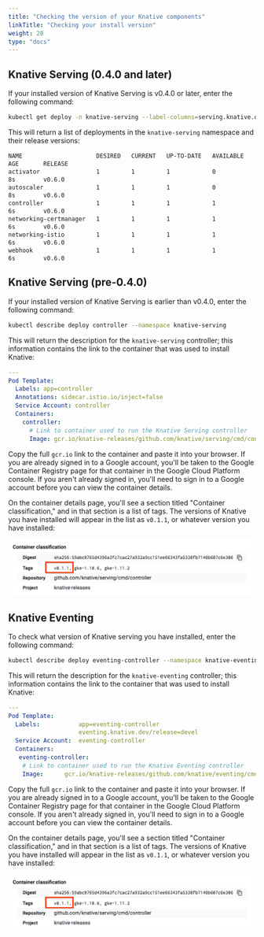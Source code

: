 ```yaml
---
title: "Checking the version of your Knative components"
linkTitle: "Checking your install version"
weight: 20
type: "docs"
---
```


## Knative Serving (0.4.0 and later)

If your installed version of Knative Serving is v0.4.0 or later, enter the following command:

```bash
kubectl get deploy -n knative-serving --label-columns=serving.knative.dev/release
```

This will return a list of deployments in the `knative-serving` namespace and their release versions:

```
NAME                     DESIRED   CURRENT   UP-TO-DATE   AVAILABLE   AGE       RELEASE
activator                1         1         1            0           8s        v0.6.0
autoscaler               1         1         1            0           8s        v0.6.0
controller               1         1         1            1           6s        v0.6.0
networking-certmanager   1         1         1            1           6s        v0.6.0
networking-istio         1         1         1            1           6s        v0.6.0
webhook                  1         1         1            1           6s        v0.6.0
```

## Knative Serving (pre-0.4.0)

If your installed version of Knative Serving is earlier than v0.4.0, enter
the following command:

```bash
kubectl describe deploy controller --namespace knative-serving
```

This will return the description for the `knative-serving` controller; this
information contains the link to the container that was used to install Knative:

```yaml
---
Pod Template:
  Labels: app=controller
  Annotations: sidecar.istio.io/inject=false
  Service Account: controller
  Containers:
    controller:
      # Link to container used to run the Knative Serving controller
      Image: gcr.io/knative-releases/github.com/knative/serving/cmd/controller@sha256:59abc8765d4396a3fc7cac27a932a9cc151ee66343fa5338fb7146b607c6e306
```

Copy the full `gcr.io` link to the container and paste it into your browser. If
you are already signed in to a Google account, you'll be taken to the Google
Container Registry page for that container in the Google Cloud Platform console.
If you aren't already signed in, you'll need to sign in to a Google account
before you can view the container details.

On the container details page, you'll see a section titled "Container
classification," and in that section is a list of tags. The versions of Knative
you have installed will appear in the list as `v0.1.1`, or whatever version you
have installed:

![Shows list of tags on container details page; v0.1.1 is the Knative version and is the first tag.](../../images/knative-version.png)

## Knative Eventing

To check what version of Knative serving you have installed, enter
the following command:

```bash
kubectl describe deploy eventing-controller --namespace knative-eventing
```

This will return the description for the `knative-eventing` controller; this
information contains the link to the container that was used to install Knative:

```yaml
---
Pod Template:
  Labels:           app=eventing-controller
                    eventing.knative.dev/release=devel
  Service Account:  eventing-controller
  Containers:
   eventing-controller:
    # Link to container used to run the Knative Eventing controller
    Image:      gcr.io/knative-releases/github.com/knative/eventing/cmd/controller@sha256:85c010633944c06f4c16253108c2338dba271971b2b5f2d877b8247fa19ff5cb
```

Copy the full `gcr.io` link to the container and paste it into your browser. If
you are already signed in to a Google account, you'll be taken to the Google
Container Registry page for that container in the Google Cloud Platform console.
If you aren't already signed in, you'll need to sign in to a Google account
before you can view the container details.

On the container details page, you'll see a section titled "Container
classification," and in that section is a list of tags. The versions of Knative
you have installed will appear in the list as `v0.1.1`, or whatever version you
have installed:

![Shows list of tags on container details page; v0.1.1 is the Knative version and is the first tag.](../../images/knative-version.png)